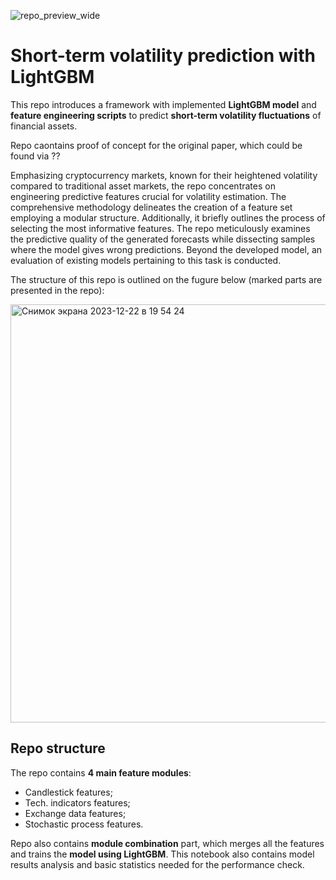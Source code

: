 ![repo_preview_wide](https://github.com/AlexanderShulzhenko/Short-term-Volatility-Prediction/assets/80621503/7771bc15-0022-4d68-912f-25465cee7313)

# Short-term volatility prediction with LightGBM

This repo introduces a framework with implemented **LightGBM model** and **feature engineering scripts** to predict **short-term volatility fluctuations** of financial assets.

Repo caontains proof of concept for the original paper, which could be found via ??

Emphasizing cryptocurrency markets, known for their heightened volatility compared to traditional asset markets, the repo concentrates on engineering predictive features crucial for volatility estimation. The comprehensive methodology delineates the creation of a feature set employing a modular structure. Additionally, it briefly outlines the process of selecting the most informative features. The repo meticulously examines the predictive quality of the generated forecasts while dissecting samples where the model gives wrong predictions. Beyond the developed model, an evaluation of existing models pertaining to this task is conducted.

The structure of this repo is outlined on the fugure below (marked parts are presented in the repo):

<img width="669" alt="Снимок экрана 2023-12-22 в 19 54 24" src="https://github.com/AlexanderShulzhenko/Short-term-Volatility-Prediction/assets/80621503/26fc3504-38b7-4d57-9132-f7a87ef77052">

## Repo structure

The repo contains **4 main feature modules**:
- Candlestick features;
- Tech. indicators features;
- Exchange data features;
- Stochastic process features.

Repo also contains **module combination** part, which merges all the features and trains the **model using LightGBM**. This notebook also contains model results analysis and basic statistics needed for the performance check. 
